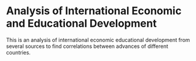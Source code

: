 # Analysis of International Economic and Educational Development

This is an analysis of international economic educational development from several sources to find correlations between advances of different countries.
